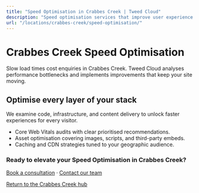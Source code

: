 ```yaml
---
title: "Speed Optimisation in Crabbes Creek | Tweed Cloud"
description: "Speed optimisation services that improve user experience for Crabbes Creek visitors."
url: "/locations/crabbes-creek/speed-optimisation/"
---
```


# Crabbes Creek Speed Optimisation

Slow load times cost enquiries in Crabbes Creek. Tweed Cloud analyses performance bottlenecks and implements improvements that keep your site moving.

## Optimise every layer of your stack

We examine code, infrastructure, and content delivery to unlock faster experiences for every visitor.

- Core Web Vitals audits with clear prioritised recommendations.
- Asset optimisation covering images, scripts, and third-party embeds.
- Caching and CDN strategies tuned to your geographic audience.

### Ready to elevate your Speed Optimisation in Crabbes Creek?

[Book a consultation](/consultation/) · [Contact our team](/contact/)

[Return to the Crabbes Creek hub](/locations/crabbes-creek/)
